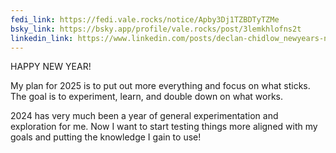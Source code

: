 ```yaml
---
fedi_link: https://fedi.vale.rocks/notice/Apby3Dj1TZBDTyTZMe
bsky_link: https://bsky.app/profile/vale.rocks/post/3lemkhlofns2t
linkedin_link: https://www.linkedin.com/posts/declan-chidlow_newyears-newyearsresolution-2025goals-activity-7279889041691459584-yTVK
---
```


HAPPY NEW YEAR!
 
My plan for 2025 is to put out more everything and focus on what sticks. The goal is to experiment, learn, and double down on what works.
 
2024 has very much been a year of general experimentation and exploration for me. Now I want to start testing things more aligned with my goals and putting the knowledge I gain to use!
